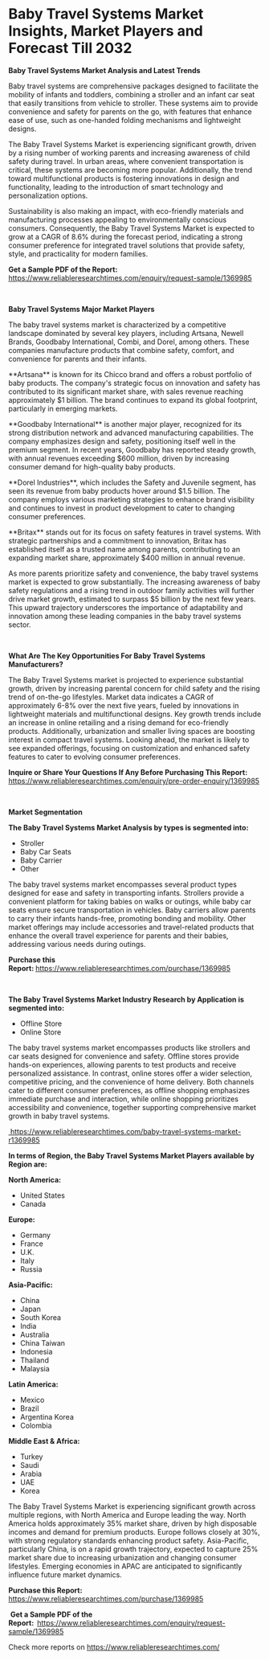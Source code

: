 <p><h1>Baby Travel Systems Market Insights, Market Players and Forecast Till 2032</h1></p><p><strong>Baby Travel Systems Market Analysis and Latest Trends</strong></p>
<p><p>Baby travel systems are comprehensive packages designed to facilitate the mobility of infants and toddlers, combining a stroller and an infant car seat that easily transitions from vehicle to stroller. These systems aim to provide convenience and safety for parents on the go, with features that enhance ease of use, such as one-handed folding mechanisms and lightweight designs.</p><p>The Baby Travel Systems Market is experiencing significant growth, driven by a rising number of working parents and increasing awareness of child safety during travel. In urban areas, where convenient transportation is critical, these systems are becoming more popular. Additionally, the trend toward multifunctional products is fostering innovations in design and functionality, leading to the introduction of smart technology and personalization options. </p><p>Sustainability is also making an impact, with eco-friendly materials and manufacturing processes appealing to environmentally conscious consumers. Consequently, the Baby Travel Systems Market is expected to grow at a CAGR of 8.6% during the forecast period, indicating a strong consumer preference for integrated travel solutions that provide safety, style, and practicality for modern families.</p></p>
<p><strong>Get a Sample PDF of the Report:&nbsp;</strong> <a href="https://www.reliableresearchtimes.com/enquiry/request-sample/1369985?utm_campaign=2179&utm_medium=2&utm_source=Github&utm_content=ia&utm_term=22032025&utm_id=baby-travel-systems">https://www.reliableresearchtimes.com/enquiry/request-sample/1369985</a></p>
<p>&nbsp;</p>
<p><strong>Baby Travel Systems Major Market Players</strong></p>
<p><p>The baby travel systems market is characterized by a competitive landscape dominated by several key players, including Artsana, Newell Brands, Goodbaby International, Combi, and Dorel, among others. These companies manufacture products that combine safety, comfort, and convenience for parents and their infants.</p><p>**Artsana** is known for its Chicco brand and offers a robust portfolio of baby products. The company's strategic focus on innovation and safety has contributed to its significant market share, with sales revenue reaching approximately $1 billion. The brand continues to expand its global footprint, particularly in emerging markets.</p><p>**Goodbaby International** is another major player, recognized for its strong distribution network and advanced manufacturing capabilities. The company emphasizes design and safety, positioning itself well in the premium segment. In recent years, Goodbaby has reported steady growth, with annual revenues exceeding $600 million, driven by increasing consumer demand for high-quality baby products.</p><p>**Dorel Industries**, which includes the Safety and Juvenile segment, has seen its revenue from baby products hover around $1.5 billion. The company employs various marketing strategies to enhance brand visibility and continues to invest in product development to cater to changing consumer preferences.</p><p>**Britax** stands out for its focus on safety features in travel systems. With strategic partnerships and a commitment to innovation, Britax has established itself as a trusted name among parents, contributing to an expanding market share, approximately $400 million in annual revenue.</p><p>As more parents prioritize safety and convenience, the baby travel systems market is expected to grow substantially. The increasing awareness of baby safety regulations and a rising trend in outdoor family activities will further drive market growth, estimated to surpass $5 billion by the next few years. This upward trajectory underscores the importance of adaptability and innovation among these leading companies in the baby travel systems sector.</p></p>
<p>&nbsp;</p>
<p><strong>What Are The Key Opportunities For Baby Travel Systems Manufacturers?</strong></p>
<p><p>The Baby Travel Systems market is projected to experience substantial growth, driven by increasing parental concern for child safety and the rising trend of on-the-go lifestyles. Market data indicates a CAGR of approximately 6-8% over the next five years, fueled by innovations in lightweight materials and multifunctional designs. Key growth trends include an increase in online retailing and a rising demand for eco-friendly products. Additionally, urbanization and smaller living spaces are boosting interest in compact travel systems. Looking ahead, the market is likely to see expanded offerings, focusing on customization and enhanced safety features to cater to evolving consumer preferences.</p></p>
<p><strong>Inquire or Share Your Questions If Any Before Purchasing This Report:</strong> <a href="https://www.reliableresearchtimes.com/enquiry/pre-order-enquiry/1369985?utm_campaign=2179&utm_medium=2&utm_source=Github&utm_content=ia&utm_term=22032025&utm_id=baby-travel-systems">https://www.reliableresearchtimes.com/enquiry/pre-order-enquiry/1369985</a></p>
<p>&nbsp;</p>
<p><strong>Market Segmentation</strong></p>
<p><strong>The Baby Travel Systems Market Analysis by types is segmented into:</strong></p>
<p><ul><li>Stroller</li><li>Baby Car Seats</li><li>Baby Carrier</li><li>Other</li></ul></p>
<p><p>The baby travel systems market encompasses several product types designed for ease and safety in transporting infants. Strollers provide a convenient platform for taking babies on walks or outings, while baby car seats ensure secure transportation in vehicles. Baby carriers allow parents to carry their infants hands-free, promoting bonding and mobility. Other market offerings may include accessories and travel-related products that enhance the overall travel experience for parents and their babies, addressing various needs during outings.</p></p>
<p><strong>Purchase this Report:&nbsp;</strong><a href="https://www.reliableresearchtimes.com/purchase/1369985?utm_campaign=2179&utm_medium=2&utm_source=Github&utm_content=ia&utm_term=22032025&utm_id=baby-travel-systems">https://www.reliableresearchtimes.com/purchase/1369985</a></p>
<p>&nbsp;</p>
<p><strong>The Baby Travel Systems Market Industry Research by Application is segmented into:</strong></p>
<p><ul><li>Offline Store</li><li>Online Store</li></ul></p>
<p><p>The baby travel systems market encompasses products like strollers and car seats designed for convenience and safety. Offline stores provide hands-on experiences, allowing parents to test products and receive personalized assistance. In contrast, online stores offer a wider selection, competitive pricing, and the convenience of home delivery. Both channels cater to different consumer preferences, as offline shopping emphasizes immediate purchase and interaction, while online shopping prioritizes accessibility and convenience, together supporting comprehensive market growth in baby travel systems.</p></p>
<p><a href="https://www.reliableresearchtimes.com/baby-travel-systems-market-r1369985?utm_campaign=2179&utm_medium=2&utm_source=Github&utm_content=ia&utm_term=22032025&utm_id=baby-travel-systems">&nbsp;https://www.reliableresearchtimes.com/baby-travel-systems-market-r1369985</a></p>
<p><strong>In terms of Region, the Baby Travel Systems Market Players available by Region are:</strong></p>
<p>
    <p> <strong> North America: </strong>
        <ul>
            <li>United States</li>
            <li>Canada</li>
        </ul>
        </p> 
    <p> <strong> Europe: </strong>
        <ul>
            <li>Germany</li>
            <li>France</li>
            <li>U.K.</li>
            <li>Italy</li>
            <li>Russia</li>
        </ul>
        </p> 
    <p> <strong> Asia-Pacific: </strong>
        <ul>
            <li>China</li>
            <li>Japan</li>
            <li>South Korea</li>
            <li>India</li>
            <li>Australia</li>
            <li>China Taiwan</li>
            <li>Indonesia</li>
            <li>Thailand</li>
            <li>Malaysia</li>
        </ul>
        </p> 
    <p> <strong> Latin America: </strong>
        <ul>
            <li>Mexico</li>
            <li>Brazil</li>
            <li>Argentina Korea</li>
            <li>Colombia</li>
        </ul>
        </p> 
    <p> <strong> Middle East & Africa: </strong>
        <ul>
            <li>Turkey</li>
            <li>Saudi</li>
            <li>Arabia</li>
            <li>UAE</li>
            <li>Korea</li>
        </ul>
    </p>
    </p>
<p><p>The Baby Travel Systems Market is experiencing significant growth across multiple regions, with North America and Europe leading the way. North America holds approximately 35% market share, driven by high disposable incomes and demand for premium products. Europe follows closely at 30%, with strong regulatory standards enhancing product safety. Asia-Pacific, particularly China, is on a rapid growth trajectory, expected to capture 25% market share due to increasing urbanization and changing consumer lifestyles. Emerging economies in APAC are anticipated to significantly influence future market dynamics.</p></p>
<p><strong>Purchase this Report: </strong><a href="https://www.reliableresearchtimes.com/purchase/1369985?utm_campaign=2179&utm_medium=2&utm_source=Github&utm_content=ia&utm_term=22032025&utm_id=baby-travel-systems">https://www.reliableresearchtimes.com/purchase/1369985</a></p>
<p>&nbsp;<strong>Get a Sample PDF of the Report:&nbsp;&nbsp;</strong><a href="https://www.reliableresearchtimes.com/enquiry/request-sample/1369985?utm_campaign=2179&utm_medium=2&utm_source=Github&utm_content=ia&utm_term=22032025&utm_id=baby-travel-systems">https://www.reliableresearchtimes.com/enquiry/request-sample/1369985</a></p>
<p><strong></strong></p>
<p>Check more reports on <a href="https://www.reliableresearchtimes.com/?utm_campaign=2179&utm_medium=2&utm_source=Github&utm_content=ia&utm_term=22032025&utm_id=baby-travel-systems">https://www.reliableresearchtimes.com/</a></p>